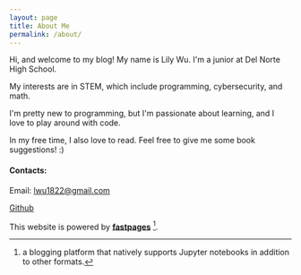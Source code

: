 ```yaml
---
layout: page
title: About Me
permalink: /about/
---
```


Hi, and welcome to my blog!
My name is Lily Wu. I'm a junior at Del Norte High School.

My interests are in STEM, which include programming, cybersecurity, and math.

I'm pretty new to programming, but I'm passionate about learning, and I love to play around with code.

In my free time, I also love to read. Feel free to give me some book suggestions! :)

#### Contacts:
Email: lwu1822@gmail.com

[Github](lwu1822)

This website is powered by **[fastpages](https://github.com/fastai/fastpages)** [^1].



[^1]:a blogging platform that natively supports Jupyter notebooks in addition to other formats.
